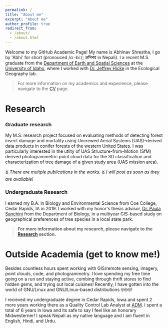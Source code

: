 ```yaml
---
permalink: /
title: "About me"
excerpt: "About me"
author_profile: true
redirect_from: 
  - /about/
  - /about.html
---
```

Welcome to my GitHub Academic Page! My name is Abhinav Shrestha, I go by 'Abhi' for short (pronouced /ɑː-biː/; अभिनव in Nepali). I a recent M.S. graduate from the <a href = "https://www.uidaho.edu/sci/ess" target="_blank">Department of Earth and Spatial Sciences</a> at the <a href = "https://www.uidaho.edu/" target="_blank">University of Idaho</a>, where I worked with <a href = "https://webpages.uidaho.edu/~jhicke/" target="_blank">Dr. Jeffrey Hicke</a> in the Ecological Geography lab.

> For more information on my academics and experience, please navigate to the [CV](/cv/) page.

# Research

### Graduate research  

My M.S. research project focused on evaluating methods of detecting forest insect damage and mortality using Uncrewed Aerial Systems (UAS)-derived data products in conifer forests of the western United States. I was particularly interested in the utlity of UAS Structure-from-Motion (SfM) derived photogrammetric point cloud data for the 3D classification and characterization of tree damage of a given study area (UAS mission area).  

⏳ *There are multple publications in the works.* ⏳ *I will post as soon as they are available!* 

### Undergraduate Research 
I earned my B.A. in Biology and Environmental Science from Coe College, Cedar Rapids, IA in 2019. I worked with my honor's thesis advisor, <a href = "https://www.coe.edu/academics/majors-areas-study/biology/faculty"  target="_blank">Dr. Paula Sanchini</a> from the Department of Biology, in a multiyear GIS-based study on geographical preferences of tree species in a local state park. 

> **For more information about my research, please navigate to the [Research](/research/) section.**

# Outside Academia (get to know me!)
Besides countless hours spent working with GIS/remote sensing, imagery, point clouds, code, and photogrammetry. I love spending my free time going on a run and staying active, combing through thrift stores to find hidden gems, and trying out local cuisines! Recently, I have gotten into the world of GNU/Linux and GNU/Linux-based distributions 🤓🤓🤓!  

I recieved my undergraduate degree in Cedar Rapids, Iowa and spent 2 more years working there as a Quality Control Lab Analyst at <a href = "https://www.adm.com/en-us/" target="_blank">ADM</a>. I spent a total of 6 years in Iowa and its safe to say I feel like an honorary Midwesterner! I speak Nepali as my native language and I am fluent in English, Hindi, and Urdu.  